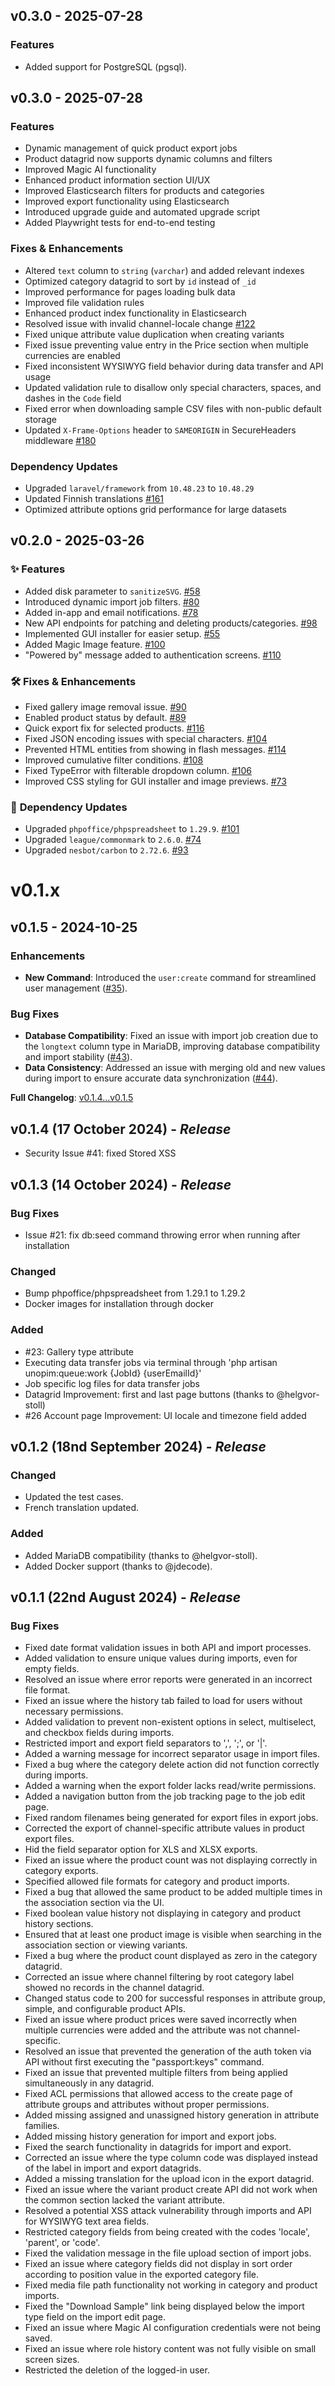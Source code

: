 

## v0.3.0 - 2025-07-28

### Features

- Added support for PostgreSQL (pgsql).

## v0.3.0 - 2025-07-28

### Features

* Dynamic management of quick product export jobs
* Product datagrid now supports dynamic columns and filters
* Improved Magic AI functionality
* Enhanced product information section UI/UX
* Improved Elasticsearch filters for products and categories
* Improved export functionality using Elasticsearch
* Introduced upgrade guide and automated upgrade script
* Added Playwright tests for end-to-end testing

### Fixes & Enhancements

* Altered `text` column to `string` (`varchar`) and added relevant indexes
* Optimized category datagrid to sort by `id` instead of `_id`
* Improved performance for pages loading bulk data
* Improved file validation rules
* Enhanced product index functionality in Elasticsearch
* Resolved issue with invalid channel-locale change [#122](https://github.com/unopim/unopim/pull/122)
* Fixed unique attribute value duplication when creating variants
* Fixed issue preventing value entry in the Price section when multiple currencies are enabled
* Fixed inconsistent WYSIWYG field behavior during data transfer and API usage
* Updated validation rule to disallow only special characters, spaces, and dashes in the `Code` field
* Fixed error when downloading sample CSV files with non-public default storage
* Updated `X-Frame-Options` header to `SAMEORIGIN` in SecureHeaders middleware [#180](https://github.com/unopim/unopim/pull/180)

### Dependency Updates

* Upgraded `laravel/framework` from `10.48.23` to `10.48.29`
* Updated Finnish translations [#161](https://github.com/unopim/unopim/pull/161)
* Optimized attribute options grid performance for large datasets
 
 
## v0.2.0 - 2025-03-26
### ✨ **Features**  
- Added disk parameter to `sanitizeSVG`. [#58](https://github.com/unopim/unopim/pull/58)  
- Introduced dynamic import job filters. [#80](https://github.com/unopim/unopim/pull/80)  
- Added in-app and email notifications. [#78](https://github.com/unopim/unopim/pull/78)  
- New API endpoints for patching and deleting products/categories. [#98](https://github.com/unopim/unopim/pull/98)  
- Implemented GUI installer for easier setup. [#55](https://github.com/unopim/unopim/pull/55)  
- Added Magic Image feature. [#100](https://github.com/unopim/unopim/pull/100)  
- "Powered by" message added to authentication screens. [#110](https://github.com/unopim/unopim/pull/110)  

### 🛠 **Fixes & Enhancements**  
- Fixed gallery image removal issue. [#90](https://github.com/unopim/unopim/pull/90)  
- Enabled product status by default. [#89](https://github.com/unopim/unopim/pull/89)  
- Quick export fix for selected products. [#116](https://github.com/unopim/unopim/pull/116)  
- Fixed JSON encoding issues with special characters. [#104](https://github.com/unopim/unopim/pull/104)  
- Prevented HTML entities from showing in flash messages. [#114](https://github.com/unopim/unopim/pull/114)  
- Improved cumulative filter conditions. [#108](https://github.com/unopim/unopim/pull/108)  
- Fixed TypeError with filterable dropdown column. [#106](https://github.com/unopim/unopim/pull/106)  
- Improved CSS styling for GUI installer and image previews. [#73](https://github.com/unopim/unopim/pull/73)  

### 🔄 **Dependency Updates**  
- Upgraded `phpoffice/phpspreadsheet` to `1.29.9`. [#101](https://github.com/unopim/unopim/pull/101)  
- Upgraded `league/commonmark` to `2.6.0`. [#74](https://github.com/unopim/unopim/pull/74)  
- Upgraded `nesbot/carbon` to `2.72.6`. [#93](https://github.com/unopim/unopim/pull/93)  


# v0.1.x

## v0.1.5 - 2024-10-25

### Enhancements
- **New Command**: Introduced the `user:create` command for streamlined user management ([#35](https://github.com/unopim/unopim/pull/35)).

### Bug Fixes
- **Database Compatibility**: Fixed an issue with import job creation due to the `longtext` column type in MariaDB, improving database compatibility and import stability ([#43](https://github.com/unopim/unopim/pull/43)).
- **Data Consistency**: Addressed an issue with merging old and new values during import to ensure accurate data synchronization ([#44](https://github.com/unopim/unopim/pull/44)).

**Full Changelog**: [v0.1.4...v0.1.5](https://github.com/unopim/unopim/compare/v0.1.4...v0.1.5)

## **v0.1.4 (17 October 2024)** - *Release*
* Security Issue #41: fixed Stored XSS 

## **v0.1.3 (14 October 2024)** - *Release*

### Bug Fixes
* Issue #21: fix db:seed command throwing error when running after installation

### Changed
* Bump phpoffice/phpspreadsheet from 1.29.1 to 1.29.2
* Docker images for installation through docker

### Added
* #23: Gallery type attribute
* Executing data transfer jobs via terminal through 'php artisan unopim:queue:work {JobId} {userEmailId}'
* Job specific log files for data transfer jobs
* Datagrid Improvement: first and last page buttons (thanks to @helgvor-stoll)
* #26 Account page Improvement: UI locale and timezone field added

## **v0.1.2 (18nd September 2024)** - *Release*

### Changed
- Updated the test cases.
- French translation updated.

### Added
- Added MariaDB compatibility (thanks to @helgvor-stoll).
- Added Docker support (thanks to @jdecode).

## **v0.1.1 (22nd August 2024)** - *Release*

### Bug Fixes

* Fixed date format validation issues in both API and import processes.
* Added validation to ensure unique values during imports, even for empty fields.
* Resolved an issue where error reports were generated in an incorrect file format.
* Fixed an issue where the history tab failed to load for users without necessary permissions.
* Added validation to prevent non-existent options in select, multiselect, and checkbox fields during imports.
* Restricted import and export field separators to ',', ';', or '|'.
* Added a warning message for incorrect separator usage in import files.
* Fixed a bug where the category delete action did not function correctly during imports.
* Added a warning when the export folder lacks read/write permissions.
* Added a navigation button from the job tracking page to the job edit page.
* Fixed random filenames being generated for export files in export jobs.
* Corrected the export of channel-specific attribute values in product export files.
* Hid the field separator option for XLS and XLSX exports.
* Fixed an issue where the product count was not displaying correctly in category exports.
* Specified allowed file formats for category and product imports.
* Fixed a bug that allowed the same product to be added multiple times in the association section via the UI.
* Fixed boolean value history not displaying in category and product history sections.
* Ensured that at least one product image is visible when searching in the association section or viewing variants.
* Fixed a bug where the product count displayed as zero in the category datagrid.
* Corrected an issue where channel filtering by root category label showed no records in the channel datagrid.
* Changed status code to 200 for successful responses in attribute group, simple, and configurable product APIs.
* Fixed an issue where product prices were saved incorrectly when multiple currencies were added and the attribute was not channel-specific.
* Resolved an issue that prevented the generation of the auth token via API without first executing the "passport:keys" command.
* Fixed an issue that prevented multiple filters from being applied simultaneously in any datagrid.
* Fixed ACL permissions that allowed access to the create page of attribute groups and attributes without proper permissions.
* Added missing assigned and unassigned history generation in attribute families.
* Added missing history generation for import and export jobs.
* Fixed the search functionality in datagrids for import and export.
* Corrected an issue where the type column code was displayed instead of the label in import and export datagrids.
* Added a missing translation for the upload icon in the export datagrid.
* Fixed an issue where the variant product create API did not work when the common section lacked the variant attribute.
* Resolved a potential XSS attack vulnerability through imports and API for WYSIWYG text area fields.
* Restricted category fields from being created with the codes 'locale', 'parent', or 'code'.
* Fixed the validation message in the file upload section of import jobs.
* Fixed an issue where category fields did not display in sort order according to position value in the exported category file.
* Fixed media file path functionality not working in category and product imports.
* Fixed the "Download Sample" link being displayed below the import type field on the import edit page.
* Fixed an issue where Magic AI configuration credentials were not being saved.
* Fixed an issue where role history content was not fully visible on small screen sizes.
* Restricted the deletion of the logged-in user.

